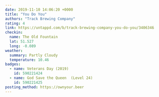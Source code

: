 ```yaml
---
date: 2019-11-10 14:06:20 +0000
title: "You Do You"
authors: "Track Brewing Company"
rating: 4
link: https://untappd.com/b/track-brewing-company-you-do-you/3406346
checkin:
  name: The Old Fountain
  lat: 51.527
  long: -0.089
weather:
  summary: Partly Cloudy
  temperature: 10.46
badges:
  - name: Veterans Day (2019)
    id: 590221424
  - name: God Save the Queen  (Level 24)
    id: 590221425
posting_method: https://ownyour.beer
---
```

